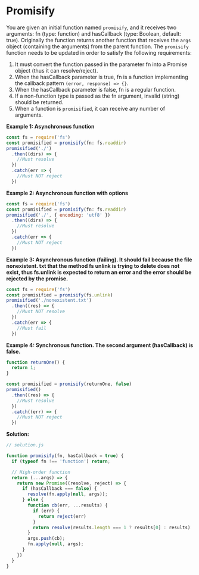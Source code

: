 # Promisify

You are given an initial function named `promisify`, and it receives two arguments: fn (type: function) and hasCallback (type: Boolean, default: true). Originally the function returns another function that receives the `args` object (containing the arguments) from the parent function. The `promisify` function needs to be updated in order to satisfy the following requirements:

1. It must convert the function passed in the parameter fn into a Promise object (thus it can resolve/reject).
2. When the hasCallback parameter is true, fn is a function implementing the callback pattern `(error, response) => {}`.
3. When the hasCallback parameter is false, fn is a regular function.
4. If a non-function type is passed as the fn argument, invalid (string) should be returned.
5. When a function is `promisified`, it can receive any number of arguments.

**Example 1: Asynchronous function**

```js
const fs = require('fs')
const promisified = promisify(fn: fs.readdir)
promisified('./')
  .then((dirs) => {
    //Must resolve
  })
  .catch(err => {
    //Must NOT reject
  })
```

**Example 2: Asynchronous function with options**

```js
const fs = require('fs')
const promisified = promisify(fn: fs.readdir)
promisified('./', { encoding: 'utf8' })
  .then((dirs) => {
    //Must resolve
  })
  .catch(err => {
    //Must NOT reject
  })
```

**Example 3: Asynchronous function (failing). It should fail because the file nonexistent. txt that the method fs unlink is trying to delete does not exist, thus fs.unlink is expected to return an error and the error should be rejected by the promise.**

```js
const fs = require('fs')
const promisified = promisify(fs.unlink)
promisified('./nonexistent.txt')
  .then((res) => {
    //Must NOT resolve
  })
  .catch(err => {
    //Must fail
  })
```

**Example 4: Synchronous function. The second argument (hasCallback) is false.**

```js
function returnOne() {
  return 1;
}

const promisified = promisify(returnOne, false)
promisified()
  .then((res) => {
    //Must resolve
  })
  .catch((err) => {
    //Must NOT reject
  })
```

**Solution:**

```js
// solution.js

function promisify(fn, hasCallback = true) {
  if (typeof fn !== 'function') return;

  // High-order function
  return (...args) => {
    return new Promise((resolve, reject) => {
      if (hasCallback === false) {
        resolve(fn.apply(null, args));
      } else {
        function cb(err, ...results) {
          if (err) {
            return reject(err)
          }
          return resolve(results.length === 1 ? results[0] : results) 
        }
        args.push(cb);
        fn.apply(null, args);
      }
    }) 
  }
}
```
